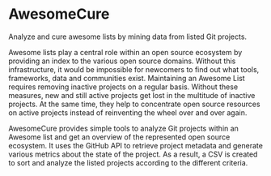 # AwesomeCure
Analyze and cure awesome lists by mining data from listed Git projects.

Awesome lists play a central role within an open source ecosystem by providing an index to the various open source domains. Without this infrastructure, it would be impossible for newcomers to find out what tools, frameworks, data and communities exist. Maintaining an Awesome List requires removing inactive projects on a regular basis. Without these measures, new and still active projects get lost in the multitude of inactive projects. At the same time, they help to concentrate open source resources on active projects instead of reinventing the wheel over and over again.

AwesomeCure provides simple tools to analyze Git projects within an Awesome list and get an overview of the represented open source ecosystem. It uses the GitHub API to retrieve project metadata and generate various metrics about the state of the project. As a result, a CSV is created to sort and analyze the listed projects according to the different criteria. 
